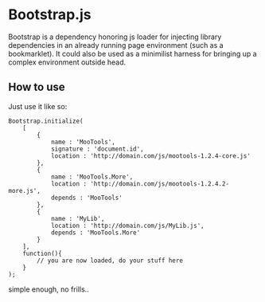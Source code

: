Bootstrap.js
===========

Bootstrap is a dependency honoring js loader for injecting library dependencies in an already running page environment (such as a bookmarklet). It could also be used as a minimilist harness for bringing up a complex environment outside head.

How to use
----------

Just use it like so:

    Bootstrap.initialize(
        [
            {
                name : 'MooTools',
                signature : 'document.id',
                location : 'http://domain.com/js/mootools-1.2.4-core.js'
            },
            {
                name : 'MooTools.More',
                location : 'http://domain.com/js/mootools-1.2.4.2-more.js',
                depends : 'MooTools'
            },
            {
                name : 'MyLib',
                location : 'http://domain.com/js/MyLib.js',
                depends : 'MooTools.More'
            }
        ],
        function(){
            // you are now loaded, do your stuff here
        }
    );
    
simple enough, no frills..